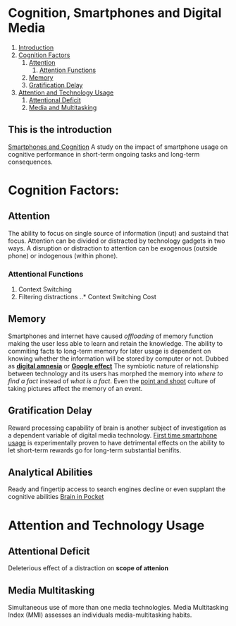 # Cognition, Smartphones and Digital Media
1. [Introduction](#introduction)
2. [Cognition Factors](#CognitionFactors)
    1. [Attention](#Attention)
       1. [Attention Functions](#AttentionFuncs)
    2. [Memory](#Memory)
    3. [Gratification Delay](#GratDelay)
3. [Attention and Technology Usage](#AttentionTech)
    1. [Attentional Deficit](#AttentionDeficit)
    2. [Media and Multitasking](#Multitasking)

## This is the introduction <a name="introduction"></a>
[Smartphones and Cognition](https://www.ncbi.nlm.nih.gov/pmc/articles/PMC5403814/) A study on the impact of smartphone usage on cognitive performance in short-term ongoing tasks and long-term consequences.
# Cognition Factors:<a name="CognitionFactors"></a>
## Attention
<a name="Attention"></a>
The ability to focus on single source of information (input) and sustaind that focus. 
Attention can be divided or distracted by technology gadgets in two ways.
A disruption or distraction to attention can be exogenous (outside phone) or indogenous (within phone).
### Attentional Functions
<a name="AttentionFuncs"></a>
1. Context Switching
2. Filtering distractions
..* Context Switching Cost
## Memory <a name="Memory"></a>
Smartphones and internet have caused *offloading* of memory function making the user less able to learn and retain the knowledge.
The ability to commiting facts to long-term memory for later usage is dependent on knowing whether the information will be stored by computer or not. Dubbed as **[digital amnesia](amnesia.kaspersky.com/)** or **[Google effect](https://www.ncbi.nlm.nih.gov/pubmed/21764755/)**
The symbiotic nature of relationship between technology and its users has morphed the memory into *where to find a fact*  instead of *what is a fact*. 
Even the [point and shoot](https://www.ncbi.nlm.nih.gov/pubmed/24311477) culture of taking pictures affect the memory of an event. 

## Gratification Delay
<a name="GratDelay"></a>
Reward processing capability of brain is another subject of investigation as a dependent variable of digital media technology.
[First time smartphone usage](https://ac.els-cdn.com/S1935861X15004568/1-s2.0-S1935861X15004568-main.pdf?_tid=8eb0fe58-0b7e-11e8-96b4-00000aab0f26&acdnat=1517950062_4fde0f5e88fd29618210e7dafec459e4) is experimentally proven to have detrimental effects on the ability to let short-term rewards go for long-term substantial benifits.
## Analytical Abilities
Ready and fingertip access to search engines decline or even supplant the cognitive abilities [Brain in Pocket](https://www.sciencedirect.com/science/article/pii/S0747563215001272)

# Attention and Technology Usage
<a name="AttentionTech"></a>
## Attentional Deficit
<a name="AttentionDeficit"></a>
Deleterious effect of a distraction on **scope of attenion**
## Media Multitasking
<a name="Multitasking"></a>
Simultaneous use of more than one media technologies. Media Multitasking Index (MMI) assesses an individuals media-multitasking habits.
